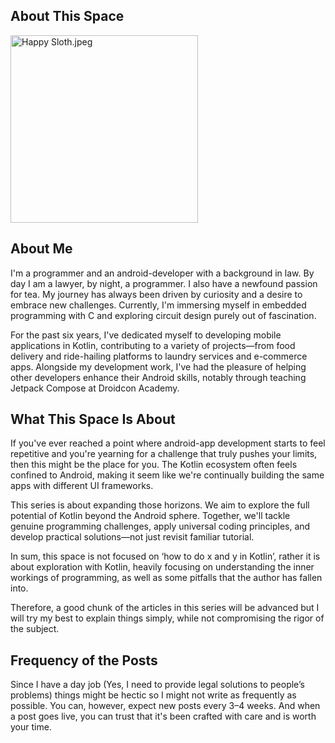 ## About This Space

<img alt="Happy Sloth.jpeg" height="300" src="https://gibsonruitiari.github.io/resources/second_logo.jpeg" width="300"/>


## About Me

I'm a programmer and an android-developer with a background in law. By day I am a lawyer, by night, a programmer. 
I also have a newfound passion for tea. My journey has always been driven by curiosity and a desire to embrace new challenges. 
Currently, I'm immersing myself in embedded programming with C and exploring circuit design purely out of fascination.

For the past six years, I've dedicated myself to developing mobile applications in Kotlin, 
contributing to a variety of projects—from food delivery and ride-hailing platforms to laundry services and e-commerce apps. 
Alongside my development work, I've had the pleasure of helping other developers enhance their Android skills, 
notably through teaching Jetpack Compose at Droidcon Academy.

## **What This Space Is About**

If you've ever reached a point where android-app development starts to feel repetitive and you're yearning for a challenge 
that truly pushes your limits, then this might be the place for you. The Kotlin ecosystem often feels confined to Android, 
making it seem like we're continually building the same apps with different UI frameworks.

This series is about expanding those horizons. We aim to explore the full potential of Kotlin beyond the Android sphere.
Together, we'll tackle genuine programming challenges, apply universal coding principles, and develop practical solutions—not just revisit familiar tutorial.

In sum, this space is not focused on ‘how to do x and y in Kotlin’, rather it is about exploration with Kotlin, heavily 
focusing on understanding the inner workings of programming, as well as some pitfalls that the author has fallen into.

Therefore, a good chunk of the articles in this series will be advanced but I will try my best to explain things simply, 
while not compromising the rigor of the subject.

## Frequency of the Posts

Since I have a day job (Yes, I need to provide legal solutions to people’s problems) things might be hectic so I might not write as frequently as possible.
You can, however, expect new posts every 3–4 weeks. And when a post goes live, you can trust that it's been crafted with care and is worth your time.